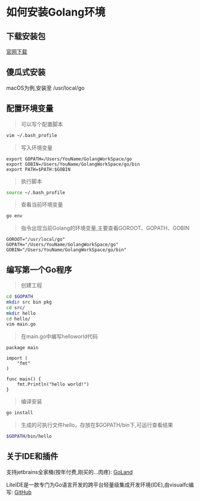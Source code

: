 # 如何安装Golang环境

## 下载安装包

[官网下载](https://golang.google.cn/dl/)

## 傻瓜式安装

macOS为例,安装至 /usr/local/go

## 配置环境变量

> 可以写个配置脚本

``` sh
vim ~/.bash_profile
```

> 写入环境变量

```
export GOPATH=/Users/YouName/GolangWorkSpace/go
export GOBIN=/Users/YouName/GolangWorkSpace/go/bin
export PATH=$PATH:$GOBIN
```

> 执行脚本

``` sh
source ~/.bash_profile
```

> 查看当前环境变量 

``` sh
go env
```

> 指令出现当前Golang的环境变量,主要查看GOROOT、GOPATH、GOBIN

```
GOROOT="/usr/local/go"
GOPATH="/Users/YouName/GolangWorkSpace/go"
GOBIN="/Users/YouName/GolangWorkSpace/go/bin"
```

## 编写第一个Go程序

> 创建工程

``` sh
cd $GOPATH
mkdir src bin pkg
cd src/
mkdir hello
cd hello/
vim main.go
```

> 在main.go中编写helloworld代码

``` 
package main

import (
    "fmt"
)

func main() {
    fmt.Println("hello world!")
}
``` 

> 编译安装

``` sh
go install
```

> 生成的可执行文件hello，存放在$GOPATH/bin下,可运行查看结果

``` sh
$GOPATH/bin/hello
```

## 关于IDE和插件

支持jetbrains全家桶(按年付费,刚买的...肉疼): [GoLand](https://www.jetbrains.com/go/)

LiteIDE是一款专门为Go语言开发的跨平台轻量级集成开发环境(IDE),由visualfc编写: [GitHub](https://github.com/astaxie/build-web-application-with-golang/blob/master/zh/01.4.md)